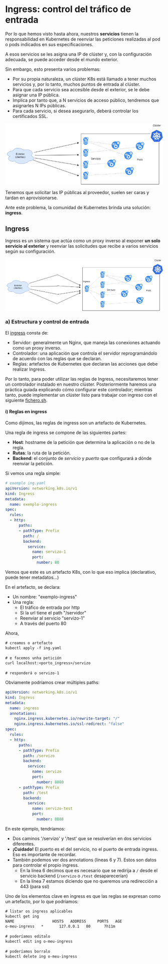 # Ingress: control del tráfico de entrada

Por lo que hemos visto hasta ahora, nuestros **servicios** tienen la responsabilidad en Kubernetes de reenviar las peticiones realizadas al pod o pods indicados en sus especificaciones.

A esos servicios se les asigna una IP de clúster y, con la configuración adecuada, se puede acceder desde el mundo exterior.

Sin embargo, esto presenta varios problemas:

- Por su propia naturaleza, un clúster K8s está llamado a tener muchos servicios y, por lo tanto, muchos puntos de entrada al clúster.
- Para que cada servicio sea accesible desde el exterior, se le debe asignar una IP pública.
- Implica por tanto que, a N servicios de acceso público, tendremos que asignarles N IPs públicas.
- Para cada servicio, si desea asegurarlo, deberá controlar los certificados SSL.

![ingress1](./../_media/03/ingress1.png)

Tenemos que solicitar las IP públicas al proveedor, suelen ser caras y tardan en aprovisionarse.

Ante este problema, la comunidad de Kubernetes brinda una solución: **ingress**. 

## Ingress

Ingress es un sistema que actúa como un proxy inverso al exponer **un solo servicio al exterior** y reenviar las solicitudes que recibe a varios servicios según su configuración.

![ingress2](./../_media/03/ingress2.png)

### a) Estructura y control de entrada

El [ingress](https://kubernetes.io/docs/concepts/services-networking/ingress/) consta de:
- Servidor: generalmente un Nginx, que maneja las conexiones actuando como un proxy inverso.
- Controlador: una aplicación que controla el servidor reprogramándolo de acuerdo con las reglas que se declaran.
- Reglas: artefactos de Kubernetes que declaran las acciones que debe realizar Ingress.

Por lo tanto, para poder utilizar las reglas de Ingress, necesitaremos tener un controlador instalado en nuestro clúster. Posteriormente haremos una práctica guiada explicando cómo configurar este controlador; mientras tanto, puede implementar un clúster listo para trabajar con ingreso con el siguiente [fichero.sh](00_solucions/03_solucion/despregar-cluster-con-registry-e-ingress.md).

#### i) Reglas en ingress

Como dijimos, las reglas de ingress son un artefacto de Kubernetes.

Una regla de ingress se compone de las siguientes partes:
- **Host**: hostname de la petición que determina la aplicación o no de la regla.
- **Rutas**: la ruta de la petición.
- **Backend**: el conjunto de *servicio* y *puerto* que configurará a dónde reenviar la petición.

Si vemos una regla simple:
```yaml
# exemplo ing.yaml
apiVersion: networking.k8s.io/v1
kind: Ingress
metadata:
  name: exemplo-ingress
spec:
  rules:
  - http:
      paths:
      - pathType: Prefix
        path: /
        backend:
          service:
            name: servizo-1
            port:
              number: 80
```

Vemos que este es un artefacto K8s, con lo que eso implica (declarativo, puede tener metadatos...)

En el artefacto, se declara:
- Un nombre: "exemplo-ingress"
- Una regla:
  - El tráfico de entrada por http
  - Si la url tiene el path "/servidor"
  - Reenviar al servicio "servizo-1"
  - A través del puerto 80

Ahora,

```shell
# creamos o artefacto
kubectl apply -f ing.yaml

# e facemos unha petición
curl localhost:<porto_ingress>/servizo

# responderá o servizo-1
```

Obviamente podríamos crear múltiples paths:

```yaml
apiVersion: networking.k8s.io/v1
kind: Ingress
metadata:
  name: ingress
  annotations:
    nginx.ingress.kubernetes.io/rewrite-target: "/"
    nginx.ingress.kubernetes.io/ssl-redirect: "false"
spec:
  rules:
  - http:
      paths:
      - pathType: Prefix
        path: /servizo
        backend:
          service:
            name: servizo
            port: 
              number: 8080
      - pathType: Prefix
        path: /test
        backend:
          service:
            name: servizo-test
            port: 
              number: 8888
```

En este ejemplo, tendríamos:
- Dos caminos '/servizo' y '/test' que se resolverían en dos servicios diferentes.
- **¡Cuidado!** El puerto es el del servicio, no el puerto de entrada ingress. Eso es importante de recordar.
- También podemos ver dos annotations (líneas 6 y 7). Estos son datos para controlar el propio ingress.
  - En la línea 6 decimos que es necesario que se redirija a `/` desde el servicio backend (`/servizo` o `/test` desaparecerían)
  - En la línea 7 estamos diciendo que no queremos una redirección a 443 (para ssl)

Uno de los elementos clave en ingress es que las reglas se expresan como un artefacto, por lo que podríamos:

```shell
# listar os ingress aplicables 
kubectl get ing
NAME                 HOSTS   ADDRESS     PORTS   AGE
o-meu-ingress   *       127.0.0.1   80      7h11m

# poderíamos editalo
kubectl edit ing o-meu-ingress

# poderíamos borralo
kubectl delete ing o-meu-ingress
```
